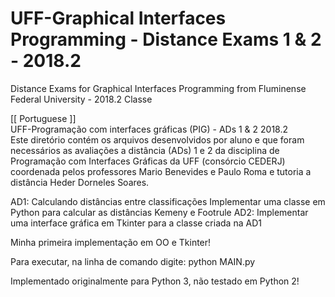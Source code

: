 # UFF-Graphical Interfaces Programming - Distance Exams 1 & 2 - 2018.2
Distance Exams for Graphical Interfaces Programming from Fluminense Federal University - 2018.2 Classe

[[ Portuguese ]]\
UFF-Programação com interfaces gráficas (PIG) - ADs 1 & 2 2018.2\
Este diretório contém os arquivos desenvolvidos por aluno e que foram necessários as avaliações a distância (ADs) 1 e 2 da disciplina de Programação com Interfaces Gráficas da UFF (consórcio CEDERJ) coordenada pelos professores Mario Benevides e Paulo Roma e tutoria a distância Heder Dorneles Soares.

AD1: Calculando distâncias entre classificações Implementar uma classe em Python para calcular as distâncias Kemeny e Footrule AD2: Implementar uma interface gráfica em Tkinter para a classe criada na AD1

Minha primeira implementação em OO e Tkinter!

Para executar, na linha de comando digite: python MAIN.py

Implementado originalmente para Python 3, não testado em Python 2!
